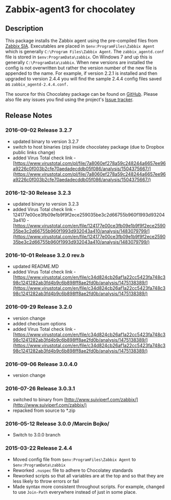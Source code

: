 # **Zabbix-agent3 for chocolatey**

## Description

This package installs the Zabbix agent using the pre-compiled files from [Zabbix SIA](zabbix.com).
Executables are placed in `$env:ProgramFiles\Zabbix Agent` which is generally
`C:\Program Files\Zabbix Agent`. The `zabbix_agentd.conf` file is stored in `$env:ProgramData\zabbix`.
On Windows 7 and up this is generally `C:\ProgramData\zabbix`. When new versions are installed the config
is not overwritten but rather the version number of the new file is appended to the name. For example,
if version 2.2.1 is installed and then upgraded to version 2.4.4 you will find the sample 2.4.4 config
files saved as `zabbix_agentd-2.4.4.conf.`

The source for this Chocolatey package can be found on [GitHub](https://github.com/genebean/zabbix-agent-chocolatey).
Please also file any issues you find using the project's [Issue tracker](https://github.com/genebean/zabbix-agent-chocolatey/issues).

## Release Notes

### 2016-09-02 Release 3.2.7

* updated binary to version 3.2.7
* switch to host binaries (zip) inside chocolatey package (due to Dropbox public links change)
* added Virus Total check link - [https://www.virustotal.com/pl/file/7a8060ef278a59c248244a6657ee96a9226c0f003b2cfe70aedadecddb05f086/analysis/1504375667/](https://www.virustotal.com/pl/file/7a8060ef278a59c248244a6657ee96a9226c0f003b2cfe70aedadecddb05f086/analysis/1504375667/)

### 2016-12-30 Release 3.2.3

* updated binary to version 3.2.3
* added Virus Total check link - 124177e00ce3fb09e1b9f9f2ece259035be3c2d66755b960f1993d932043a410 - [https://www.virustotal.com/en/file/124177e00ce3fb09e1b9f9f2ece259035be3c2d66755b960f1993d932043a410/analysis/1483079799/](https://www.virustotal.com/en/file/124177e00ce3fb09e1b9f9f2ece259035be3c2d66755b960f1993d932043a410/analysis/1483079799/)

### 2016-10-01 Release 3.2.0 rev.b

* updated README.MD
* added Virus Total check link - [https://www.virustotal.com/en/file/c34d824cb26af1a22cc5423fa748c398c1241282ab3fd4b9c6b898ff8ae2fd0b/analysis/1475138389/](https://www.virustotal.com/en/file/c34d824cb26af1a22cc5423fa748c398c1241282ab3fd4b9c6b898ff8ae2fd0b/analysis/1475138389/)

### 2016-09-29 Release 3.2.0

* version change
* added checksum options
* added Virus Total check link - [https://www.virustotal.com/en/file/c34d824cb26af1a22cc5423fa748c398c1241282ab3fd4b9c6b898ff8ae2fd0b/analysis/1475138389/](https://www.virustotal.com/en/file/c34d824cb26af1a22cc5423fa748c398c1241282ab3fd4b9c6b898ff8ae2fd0b/analysis/1475138389/)

### 2016-09-06 Release 3.0.4.0

* version change

### 2016-07-26 Release 3.0.3.1

* switched to binary from [http://www.suiviperf.com/zabbix/](http://www.suiviperf.com/zabbix/)
* repacked from source to *.zip

### 2016-05-12 Release 3.0.0 /Marcin Bojko/

* Switch to 3.0.0 branch

### 2015-03-22 Release 2.4.4

* Moved config file from `$env:ProgramFiles\Zabbix Agent` to `$env:ProgramData\zabbix`
* Reworked `.nuspec` file to adhere to Chocolatey standards
* Reworked scripts so that all variables are at the top and so that they are less likely to throw
  errors or fail
* Made syntax more consistent throughout scripts. For example, changed to use `Join-Path` everywhere
  instead of just in some place.
